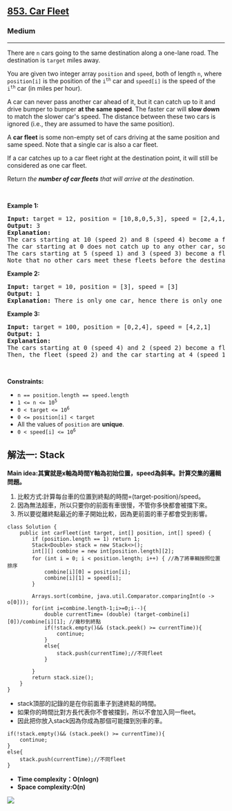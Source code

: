 <h2><a href="https://leetcode.com/problems/car-fleet/">853. Car Fleet</a></h2><h3>Medium</h3><hr><div><p>There are <code>n</code> cars going to the same destination along a one-lane road. The destination is <code>target</code> miles away.</p>

<p>You are given two integer array <code>position</code> and <code>speed</code>, both of length <code>n</code>, where <code>position[i]</code> is the position of the <code>i<sup>th</sup></code> car and <code>speed[i]</code> is the speed of the <code>i<sup>th</sup></code> car (in miles per hour).</p>

<p>A car can never pass another car ahead of it, but it can catch up to it&nbsp;and drive bumper to bumper <strong>at the same speed</strong>. The faster car will <strong>slow down</strong> to match the slower car's speed. The distance between these two cars is ignored (i.e., they are assumed to have the same position).</p>

<p>A <strong>car fleet</strong> is some non-empty set of cars driving at the same position and same speed. Note that a single car is also a car fleet.</p>

<p>If a car catches up to a car fleet right at the destination point, it will still be considered as one car fleet.</p>

<p>Return <em>the <strong>number of car fleets</strong> that will arrive at the destination</em>.</p>

<p>&nbsp;</p>
<p><strong class="example">Example 1:</strong></p>

<pre><strong>Input:</strong> target = 12, position = [10,8,0,5,3], speed = [2,4,1,1,3]
<strong>Output:</strong> 3
<strong>Explanation:</strong>
The cars starting at 10 (speed 2) and 8 (speed 4) become a fleet, meeting each other at 12.
The car starting at 0 does not catch up to any other car, so it is a fleet by itself.
The cars starting at 5 (speed 1) and 3 (speed 3) become a fleet, meeting each other at 6. The fleet moves at speed 1 until it reaches target.
Note that no other cars meet these fleets before the destination, so the answer is 3.
</pre>

<p><strong class="example">Example 2:</strong></p>

<pre><strong>Input:</strong> target = 10, position = [3], speed = [3]
<strong>Output:</strong> 1
<strong>Explanation:</strong> There is only one car, hence there is only one fleet.
</pre>

<p><strong class="example">Example 3:</strong></p>

<pre><strong>Input:</strong> target = 100, position = [0,2,4], speed = [4,2,1]
<strong>Output:</strong> 1
<strong>Explanation:</strong>
The cars starting at 0 (speed 4) and 2 (speed 2) become a fleet, meeting each other at 4. The fleet moves at speed 2.
Then, the fleet (speed 2) and the car starting at 4 (speed 1) become one fleet, meeting each other at 6. The fleet moves at speed 1 until it reaches target.
</pre>

<p>&nbsp;</p>
<p><strong>Constraints:</strong></p>

<ul>
	<li><code>n == position.length == speed.length</code></li>
	<li><code>1 &lt;= n &lt;= 10<sup>5</sup></code></li>
	<li><code>0 &lt; target &lt;= 10<sup>6</sup></code></li>
	<li><code>0 &lt;= position[i] &lt; target</code></li>
	<li>All the values of <code>position</code> are <strong>unique</strong>.</li>
	<li><code>0 &lt; speed[i] &lt;= 10<sup>6</sup></code></li>
</ul>
</div>

<h2>解法一: Stack</h2>

**Main idea:其實就是x軸為時間Y軸為初始位置，speed為斜率。計算交集的邏輯問題。**

1. 比較方式:計算每台車的位置到終點的時間=(target-position)/speed。
2. 因為無法超車，所以只要你的前面有車很慢，不管你多快都會被擋下來。
3. 所以要從離終點最近的車子開始比較，因為更前面的車子都會受到影響。

```
class Solution {
    public int carFleet(int target, int[] position, int[] speed) {
        if (position.length == 1) return 1;
        Stack<Double> stack = new Stack<>();
        int[][] combine = new int[position.length][2];
        for (int i = 0; i < position.length; i++) { //為了將車輛按照位置排序
            combine[i][0] = position[i];
            combine[i][1] = speed[i];
        }

        Arrays.sort(combine, java.util.Comparator.comparingInt(o -> o[0]));
        for(int i=combine.length-1;i>=0;i--){
            double currentTime= (double) (target-combine[i][0])/combine[i][1]; //幾秒到終點
            if(!stack.empty()&& (stack.peek() >= currentTime)){ 
                continue;
            }
            else{
                stack.push(currentTime);//不同fleet
            }

        }
        return stack.size();
    }
}
```
* stack頂部的記錄的是在你前面車子到達終點的時間。
* 如果你的時間比對方長代表你不會被擋到，所以不會加入同一fleet。
* 因此把你放入stack因為你成為那個可能擋到別車的車。
```
if(!stack.empty()&& (stack.peek() >= currentTime)){ 
    continue;
}
else{
    stack.push(currentTime);//不同fleet
}

```

* **Time complexity：O(nlogn)** 
* **Space complexity:O(n)**

![](https://i.imgur.com/TUASvWJ.png)

